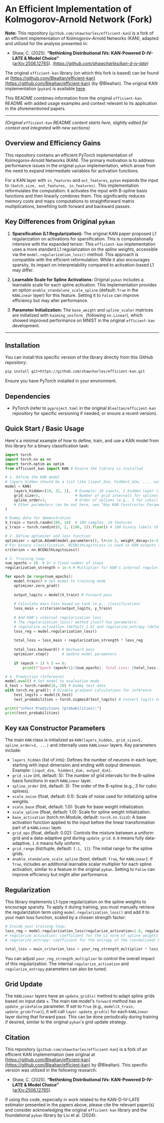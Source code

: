 # An Efficient Implementation of Kolmogorov-Arnold Network (Fork)

**Note:** This repository (`github.com/shawcharles/efficient-kan`) is a fork of an efficient implementation of Kolmogorov-Arnold Networks (KAN), adapted and utilized for the analysis presented in:

*   Shaw, C. (2025). **“Rethinking Distributional IVs: KAN-Powered D-IV-LATE & Model Choice”**  
([arXiv:2506.12765](https://arxiv.org/abs/2506.12765)). *(https://github.com/shawcharles/kan-d-iv-late)*

The original `efficient-kan` library (on which this fork is based) can be found at [https://github.com/Blealtan/efficient-kan](https://github.com/Blealtan/efficient-kan) (by @Blealtan). The original KAN implementation (`pykan`) is available [here](https://github.com/KindXiaoming/pykan).

This README combines information from the original `efficient-kan` README with added usage examples and context relevant to its application in the aforementioned papers.

---

*(Original `efficient-kan` README content starts here, slightly edited for context and integrated with new sections)*

## Overview and Efficiency Gains

This repository contains an efficient PyTorch implementation of Kolmogorov-Arnold Networks (KAN). The primary motivation is to address performance issues in the original `pykan` implementation, which arose from the need to expand intermediate variables for activation functions.

For a KAN layer with `in_features` and `out_features`, `pykan` expands the input to `(batch_size, out_features, in_features)`. This implementation reformulates the computation: it activates the input with B-spline basis functions and then linearly combines them. This significantly reduces memory costs and maps computations to straightforward matrix multiplications, benefiting both forward and backward passes.

## Key Differences from Original `pykan`

1.  **Sparsification (L1 Regularization):**
    The original KAN paper proposed L1 regularization on activations for sparsification. This is computationally intensive with the expanded tensor. This `efficient-kan` implementation uses a more standard L1 regularization on the *spline weights*, accessible via the `model.regularization_loss()` method. This approach is compatible with the efficient reformulation. While it also encourages sparsity, its impact on interpretability compared to activation-based L1 may differ.

2.  **Learnable Scale for Spline Activations:**
    Original `pykan` includes a learnable scale for each spline activation. This implementation provides an option `enable_standalone_scale_spline` (default: `True` in the `KANLinear` layer) for this feature. Setting it to `False` can improve efficiency but may alter performance.

3.  **Parameter Initialization:**
    The `base_weight` and `spline_scaler` matrices are initialized with `kaiming_uniform_` (following `nn.Linear`), which showed improved performance on MNIST in the original `efficient-kan` development.

---

## Installation

You can install this specific version of the library directly from this GitHub repository:

```bash
pip install git+https://github.com/shawcharles/efficient-kan.git
```
Ensure you have PyTorch installed in your environment.

## Dependencies
-   PyTorch (refer to `pyproject.toml` in the original `Blealtan/efficient-kan` repository for specific versioning if needed, or ensure a recent version).

## Quick Start / Basic Usage

Here's a minimal example of how to define, train, and use a KAN model from this library for a binary classification task:

```python
import torch
import torch.nn as nn
import torch.optim as optim
from efficient_kan import KAN # Ensure the library is installed

# 1. Define the KAN model
# layers_hidden should be a list like [input_dim, hidden1_dim, ..., output_dim]
model = KAN(
    layers_hidden=[10, 32, 1],  # Example: 10 inputs, 1 hidden layer (32 neurons), 1 output
    grid_size=5,                # Number of grid intervals for splines
    spline_order=3,             # Order of splines (e.g., 3 for cubic)
    # Other parameters can be set here, see "Key KAN Constructor Parameters"
)

# Dummy data for demonstration
X_train = torch.randn(100, 10)  # 100 samples, 10 features
y_train = torch.randint(0, 2, (100, 1)).float() # 100 binary labels (0 or 1)

# 2. Define optimizer and loss function
optimizer = optim.AdamW(model.parameters(), lr=1e-3, weight_decay=1e-4)
# For binary classification, BCEWithLogitsLoss is used as KAN outputs raw logits
criterion = nn.BCEWithLogitsLoss() 

# 3. Training loop
num_epochs = 20  # Or a fixed number of steps
regularization_strength = 1e-4 # Multiplier for KAN's internal regularization term

for epoch in range(num_epochs):
    model.train() # Set model to training mode
    optimizer.zero_grad()
    
    output_logits = model(X_train) # Forward pass
    
    # Calculate main loss based on task (e.g., classification)
    loss_main = criterion(output_logits, y_train)
    
    # Add KAN's internal regularization loss
    # The regularization_loss() method itself has parameters:
    # regularize_activation (default 1.0) and regularize_entropy (default 1.0)
    loss_reg = model.regularization_loss() 
    
    total_loss = loss_main + regularization_strength * loss_reg
    
    total_loss.backward() # Backward pass
    optimizer.step()      # Update model parameters
    
    if (epoch + 1) % 5 == 0:
        print(f"Epoch {epoch+1}/{num_epochs}, Total Loss: {total_loss.item():.4f}, Criterion Loss: {loss_main.item():.4f}, Regularization Loss: {loss_reg.item():.4f}")

# 4. Prediction (Inference)
model.eval() # Set model to evaluation mode
X_test = torch.randn(10, 10) # Dummy test data
with torch.no_grad(): # Disable gradient calculations for inference
    test_logits = model(X_test)
    test_probabilities = torch.sigmoid(test_logits) # Convert logits to probabilities for binary classification

print("\nTest Predictions (probabilities):")
print(test_probabilities)
```

## Key `KAN` Constructor Parameters

The main `KAN` class is initialized as `KAN(layers_hidden, grid_size=5, spline_order=3, ...)` and internally uses `KANLinear` layers. Key parameters include:

-   `layers_hidden` (list of ints): Defines the number of neurons in each layer, starting with input dimension and ending with output dimension. Example: `[input_dim, hidden1_dim, output_dim]`.
-   `grid_size` (int, default: 5): The number of grid intervals for the B-spline basis functions in each `KANLinear` layer.
-   `spline_order` (int, default: 3): The order of the B-spline (e.g., 3 for cubic splines).
-   `scale_noise` (float, default: 0.1): Scale of noise used for initializing spline weights.
-   `scale_base` (float, default: 1.0): Scale for base weight initialization.
-   `scale_spline` (float, default: 1.0): Scale for spline weight initialization.
-   `base_activation` (torch.nn.Module, default: `torch.nn.SiLU`): A base activation function applied to the input before the linear transformation part of a `KANLinear` layer.
-   `grid_eps` (float, default: 0.02): Controls the mixture between a uniform grid and a data-adaptive grid during `update_grid`. `0.0` means fully data-adaptive, `1.0` means fully uniform.
-   `grid_range` (list/tuple, default: `[-1, 1]`): The initial range for the spline grids.
-   `enable_standalone_scale_spline` (bool, default: `True`, for `KANLinear`): If `True`, includes an additional learnable scalar multiplier for each spline activation, similar to a feature in the original `pykan`. Setting to `False` can improve efficiency but might alter performance.

## Regularization

This library implements L1-type regularization on the spline weights to encourage sparsity. To apply it during training, you must manually retrieve the regularization term using `model.regularization_loss()` and add it to your main loss function, scaled by a chosen strength factor:

```python
# Inside your training loop:
loss_reg = model.regularization_loss(regularize_activation=1.0, regularize_entropy=1.0)
# regularize_activation: coefficient for the L1 norm of spline weights
# regularize_entropy: coefficient for the entropy of the (normalized) L1 norms

total_loss = main_criterion_loss + your_reg_strength_multiplier * loss_reg
```
You can adjust `your_reg_strength_multiplier` to control the overall impact of this regularization. The internal `regularize_activation` and `regularize_entropy` parameters can also be tuned.

## Grid Update

The `KANLinear` layers have an `update_grid(x)` method to adapt spline grids based on input data `x`. The main `KAN` model's `forward` method has an `update_grid=False` parameter. If set to `True` (e.g., `model(X_train, update_grid=True)`), it will call `layer.update_grid(x)` for each `KANLinear` layer during that forward pass. This can be done periodically during training if desired, similar to the original `pykan`'s grid update strategy.

## Citation

This repository (`github.com/shawcharles/efficient-kan`) is a fork of an efficient KAN implementation (see original at [https://github.com/Blealtan/efficient-kan](https://github.com/Blealtan/efficient-kan) by @Blealtan). This specific version was utilized in the following research:

*   Shaw, C. (2025). **“Rethinking Distributional IVs: KAN-Powered D-IV-LATE & Model Choice”**  
([arXiv:2506.12765](https://arxiv.org/abs/2506.12765)).

If using this code, especially in work related to the KAN-D-IV-LATE estimator presented in the papers above, please cite the relevant paper(s) and consider acknowledging the original `efficient-kan` library and the foundational `pykan` library by Liu et al. (2024).
